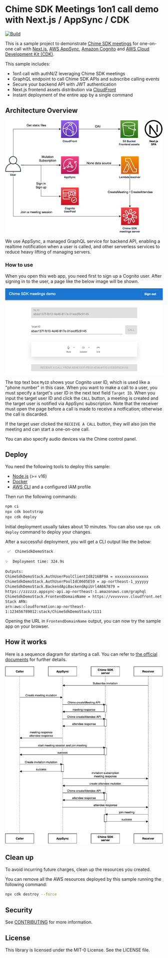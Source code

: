 # Chime SDK Meetings 1on1 call demo with Next.js / AppSync / CDK
[![Build](https://github.com/aws-samples/chime-sdk-meetings-demo-nextjs-appsync-cognito-cdk/actions/workflows/build.yml/badge.svg)](https://github.com/aws-samples/chime-sdk-meetings-demo-nextjs-appsync-cognito-cdk/actions/workflows/build.yml)

This is a sample project to demonstrate [Chime SDK meetings](https://docs.aws.amazon.com/chime-sdk/latest/dg/mtgs-sdk-mtgs.html) for one-on-one call with [Next.js](https://nextjs.org/), [AWS AppSync](https://aws.amazon.com/appsync/), [Amazon Cognito](https://aws.amazon.com/cognito/) and [AWS Cloud Development Kit (CDK)](https://github.com/aws/aws-cdk). 

This sample includes:

* 1on1 call with authN/Z leveraging Chime SDK meetings 
* GraphQL endpoint to call Chime SDK APIs and subscribe calling events
* Secure your backend API with JWT authentication
* Next.js frontend assets distribution via [CloudFront](https://aws.amazon.com/cloudfront/)
* Instant deployment of the entire app by a single command

## Architecture Overview

![architecture](imgs/architecture.png)

We use AppSync, a managed GraphQL service for backend API, enabling a realtime notification when a user is called, and other serverless services to reduce heavy lifting of managing servers.

### How to use
When you open this web app, you need first to sign up a Cognito user. After signing in to the user, a page like the below image will be shown.

![gui](imgs/gui.png)

The top text box `MyID` shows your Cognito user ID, which is used like a "phone number" in this case. When you want to make a call to a user, you must specify a target's user ID in the next text field `Target ID`. 
When you input the target user ID and click the `CALL` button, a meeting is created and the target user is notified via AppSync subscription. Note that the receiver must open the page before a call is made to receive a notfication; otherwise the call is discarded.

If the target user clicked the `RECEIVE A CALL` button, they will also join the meeting and can start a one-on-one call.

You can also specify audio devices via the Chime control panel.

## Deploy
You need the following tools to deploy this sample:

* [Node.js](https://nodejs.org/en/download/) (>= v16)
* [Docker](https://docs.docker.com/get-docker/)
* [AWS CLI](https://docs.aws.amazon.com/cli/latest/userguide/getting-started-install.html) and a configured IAM profile

Then run the following commands:

```sh
npm ci
npx cdk bootstrap
npx cdk deploy
```

Initial deployment usually takes about 10 minutes. You can also use `npx cdk deploy` command to deploy your changes.

After a successful deployment, you will get a CLI output like the below:

```
 ✅  ChimeSdkDemoStack

✨  Deployment time: 324.9s

Outputs:
ChimeSdkDemoStack.AuthUserPoolClientId8216BF9A = xxxxxxxxxxxxxxx
ChimeSdkDemoStack.AuthUserPoolIdC0605E59 = ap-northeast-1_yyyyyy
ChimeSdkDemoStack.BackendApiBackendApiUrl4A0A7879 = https://zzzzzz.appsync-api.ap-northeast-1.amazonaws.com/graphql
ChimeSdkDemoStack.FrontendDomainName = https://vvvvvvvv.cloudfront.net
Stack ARN:
arn:aws:cloudformation:ap-northeast-1:123456789012:stack/ChimeSdkDemoStack/1111
```

Opening the URL in `FrontendDomainName` output, you can now try the sample app on your browser.

## How it works
Here is a sequence diagram for starting a call. You can refer to [the official documents](https://docs.aws.amazon.com/chime-sdk/latest/dg/create-mtgs.html) for further details.

![sequence](imgs/sequence.png)

## Clean up
To avoid incurring future charges, clean up the resources you created.

You can remove all the AWS resources deployed by this sample running the following command:

```sh
npx cdk destroy --force
```

## Security
See [CONTRIBUTING](CONTRIBUTING.md#security-issue-notifications) for more information.

## License
This library is licensed under the MIT-0 License. See the LICENSE file.
